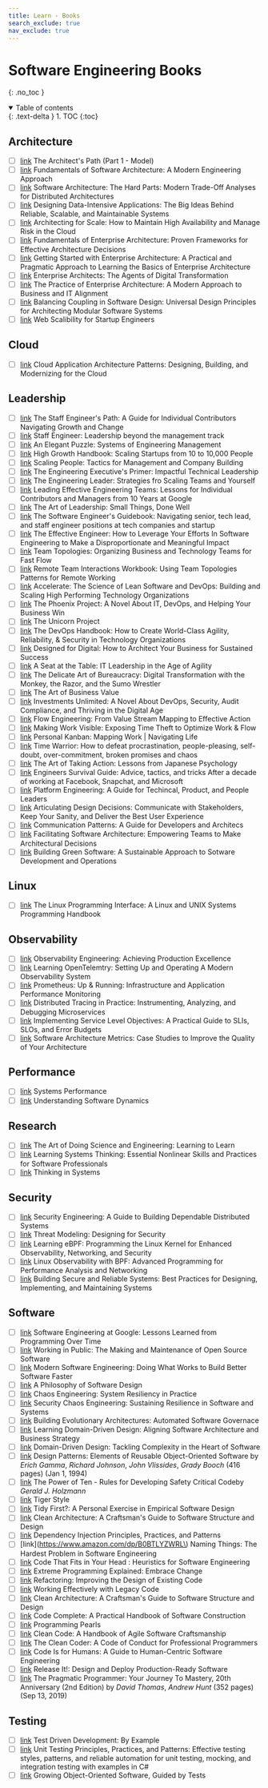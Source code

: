 ```yaml
---
title: Learn - Books
search_exclude: true
nav_exclude: true
---
```


<!-- prettier-ignore-start -->
# Software Engineering Books
{: .no_toc }

<details open markdown="block">
  <summary>
    Table of contents
  </summary>
  {: .text-delta }
1. TOC
{:toc}
</details>

<!-- prettier-ignore-end -->

## Architecture

-   [ ] [link](https://architectelevator.com/architecture/architect-path/) The Architect's Path (Part 1 - Model)
-   [ ] [link](https://www.amazon.com/Fundamentals-Software-Architecture-Engineering-Approach/dp/1098175514) Fundamentals of Software Architecture: A Modern Engineering Approach
-   [ ] [link](https://www.amazon.com/Software-Architecture-Trade-Off-Distributed-Architectures/dp/1492086894) Software Architecture: The Hard Parts: Modern Trade-Off Analyses for Distributed Architectures
-   [ ] [link](https://www.amazon.com/Designing-Data-Intensive-Applications-Reliable-Maintainable/dp/1449373321) Designing Data-Intensive Applications: The Big Ideas Behind Reliable, Scalable, and Maintainable Systems
-   [ ] [link](https://www.amazon.com/Architecting-Scale-Maintain-Availability-Manage/dp/1492057177) Architecting for Scale: How to Maintain High Availability and Manage Risk in the Cloud
-   [ ] [link](https://www.amazon.com/Fundamentals-Enterprise-Architecture-Frameworks-Effective/dp/1098159373) Fundamentals of Enterprise Architecture: Proven Frameworks for Effective Architecture Decisions
-   [ ] [link](https://www.amazon.com/Getting-Started-Enterprise-Architecture-Practical/dp/1484298578) Getting Started with Enterprise Architecture: A Practical and Pragmatic Approach to Learning the Basics of Enterprise Architecture
-   [ ] [link](https://www.amazon.com/gp/product/1763648621) Enterprise Architects: The Agents of Digital Transformation
-   [ ] [link](https://www.amazon.com/Practice-Enterprise-Architecture-Approach-Alignment/dp/064508252X) The Practice of Enterprise Architecture: A Modern Approach to Business and IT Alignment
-   [ ] [link](https://www.amazon.com/dp/0137353480) Balancing Coupling in Software Design: Universal Design Principles for Architecting Modular Software Systems
-   [ ] [link](https://www.amazon.com/dp/0071843655) Web Scalibility for Startup Engineers

## Cloud

-   [ ] [link](https://www.amazon.com/dp/1098116909) Cloud Application Architecture Patterns: Designing, Building, and Modernizing for the Cloud

## Leadership

-   [ ] [link](https://www.amazon.com/Staff-Engineers-Path-Individual-Contributors/dp/1098118731) The Staff Engineer's Path: A Guide for Individual Contributors Navigating Growth and Change
-   [ ] [link](https://www.amazon.com/Staff-Engineer-Leadership-beyond-management/dp/1736417916) Staff Engineer: Leadership beyond the management track
-   [ ] [link](https://www.amazon.com/dp/1732265186) An Elegant Puzzle: Systems of Engineering Management
-   [ ] [link](https://www.amazon.com/dp/1732265100) High Growth Handbook: Scaling Startups from 10 to 10,000 People
-   [ ] [link](https://www.amazon.com/dp/1953953212) Scaling People: Tactics for Management and Company Building
-   [ ] [link](https://www.amazon.com/dp/1098149483) The Engineering Executive's Primer: Impactful Technical Leadership
-   [ ] [link](https://www.amazon.com/dp/1098154061) The Engineering Leader: Strategies fro Scaling Teams and Yourself
-   [ ] [link](https://www.amazon.com/Leading-Effective-Engineering-Teams-Contributors/dp/109814824X) Leading Effective Engineering Teams: Lessons for Individual Contributors and Managers from 10 Years at Google
-   [ ] [link](https://www.amazon.com/dp/1492045691) The Art of Leadership: Small Things, Done Well
-   [ ] [link](https://www.amazon.com/dp/908338182X) The Software Engineer's Guidebook: Navigating senior, tech lead, and staff engineer positions at tech companies and startup
-   [ ] [link](https://www.amazon.com/dp/0996128107) The Effective Engineer: How to Leverage Your Efforts In Software Engineering to Make a Disproportionate and Meaningful Impact
-   [ ] [link](https://www.amazon.com/dp/1942788819) Team Topologies: Organizing Business and Technology Teams for Fast Flow
-   [ ] [link](https://www.amazon.com/dp/1942788819) Remote Team Interactions Workbook: Using Team Topologies Patterns for Remote Working
-   [ ] [link](https://www.amazon.com/Accelerate-Software-Performing-Technology-Organizations/dp/1942788339) Accelerate: The Science of Lean Software and DevOps: Building and Scaling High Performing Technology Organizations
-   [ ] [link](https://www.amazon.com/Phoenix-Project-bestselling-author-Unicorn/dp/1950508943) The Phoenix Project: A Novel About IT, DevOps, and Helping Your Business Win
-   [ ] [link](https://www.amazon.com/dp/1942788762) The Unicorn Project
-   [ ] [link](https://www.amazon.com/DevOps-Handbook-World-Class-Reliability-Organizations/dp/1950508404) The DevOps Handbook: How to Create World-Class Agility, Reliability, & Security in Technology Organizations
-   [ ] [link](https://www.amazon.com/dp/0262542765) Designed for Digital: How to Architect Your Business for Sustained Success
-   [ ] [link](https://www.amazon.com/dp/1942788118) A Seat at the Table: IT Leadership in the Age of Agility
-   [ ] [link](https://www.amazon.com/dp/1950508153) The Delicate Art of Bureaucracy: Digital Transformation with the Monkey, the Razor, and the Sumo Wrestler
-   [ ] [link](https://www.amazon.com/Art-Business-Value-Mark-Schwartz/dp/1942788045) The Art of Business Value
-   [ ] [link](https://www.amazon.com/dp/1950508536) Investments Unlimited: A Novel About DevOps, Security, Audit Compliance, and Thriving in the Digital Age
-   [ ] [link](https://www.amazon.com/dp/1950508455) Flow Engineering: From Value Stream Mapping to Effective Action
-   [ ] [link](https://www.amazon.com/dp/1950508498) Making Work Visible: Exposing Time Theft to Optimize Work & Flow
-   [ ] [link](https://www.amazon.com/dp/1453802266) Personal Kanban: Mapping Work | Navigating Life
-   [ ] [link](https://www.amazon.com/Time-Warrior-procrastination-people-pleasing-over-commitment/dp/1600250378) Time Warrior: How to defeat procrastination, people-pleasing, self-doubt, over-commitment, broken promises and chaos
-   [ ] [link](https://www.amazon.com/Art-Taking-Action-Japanese-Psychology/dp/0982427387) The Art of Taking Action: Lessons from Japanese Psychology
-   [ ] [link](https://www.amazon.com/dp/B09MBZBGFK) Engineers Survival Guide: Advice, tactics, and tricks After a decade of working at Facebook, Snapchat, and Microsoft
-   [ ] [link](https://www.amazon.com/Platform-Engineering-Technical-Product-Leaders/dp/1098153642) Platform Engineering: A Guide for Techincal, Product, and People Leaders
-   [ ] [link](https://www.amazon.com/dp/1492079227) Articulating Design Decisions: Communicate with Stakeholders, Keep Your Sanity, and Deliver the Best User Experience
-   [ ] [link](https://www.amazon.com/dp/1098140540) Communication Patterns: A Guide for Developers and Architecs
-   [ ] [link](https://www.amazon.com/dp/1098151860) Facilitating Software Architecture: Empowering Teams to Make Architectural Decisions
-   [ ] [link](https://www.amazon.com/Building-Green-Software-Sustainable-Development/dp/1098150627) Building Green Software: A Sustainable Approach to Sotware Development and Operations

## Linux

-   [ ] [link](https://www.amazon.com/dp/1593272200) The Linux Programming Interface: A Linux and UNIX Systems Programming Handbook

## Observability

-   [ ] [link](https://www.amazon.com/dp/1492076449) Observability Engineering: Achieving Production Excellence
-   [ ] [link](https://www.amazon.com/Learning-OpenTelemetry-Setting-Operating-Observability/dp/1098147189) Learning OpenTelemtry: Setting Up and Operating A Modern Observability System
-   [ ] [link](https://www.amazon.com/Prometheus-Infrastructure-Application-Performance-Monitoring/dp/1098131142) Prometheus: Up & Running: Infrastructure and Application Performance Monitoring
-   [ ] [link](https://www.amazon.com/dp/1492056634) Distributed Tracing in Practice: Instrumenting, Analyzing, and Debugging Microservices
-   [ ] [link](https://www.amazon.com/dp/1492076813) Implementing Service Level Objectives: A Practical Guide to SLIs, SLOs, and Error Budgets
-   [ ] [link](https://www.amazon.com/dp/1098112237) Software Architecture Metrics: Case Studies to Improve the Quality of Your Architecture

## Performance

-   [ ] [link](https://www.amazon.com/dp/0136820158) Systems Performance
-   [ ] [link](https://www.amazon.com/Understanding-Software-Addison-Wesley-Professional-Computing/dp/0137589735) Understanding Software Dynamics

## Research

-   [ ] [link](https://www.amazon.com/dp/1732265178) The Art of Doing Science and Engineering: Learning to Learn
-   [ ] [link](https://www.amazon.com/dp/109815133X) Learning Systems Thinking: Essential Nonlinear Skills and Practices for Software Professionals
-   [ ] [link](https://www.amazon.com/dp/1603580557) Thinking in Systems

## Security

-   [ ] [link](https://www.amazon.com/dp/1119642787) Security Engineering: A Guide to Building Dependable Distributed Systems
-   [ ] [link](https://www.amazon.com/dp/1118809998) Threat Modeling: Designing for Security
-   [ ] [link](https://www.amazon.com/dp/1098135121) Learning eBPF: Programming the Linux Kernel for Enhanced Observability, Networking, and Security
-   [ ] [link](https://www.amazon.com/Linux-Observability-BPF-Programming-Performance/dp/1492050202) Linux Observability with BPF: Advanced Programming for Performance Analysis and Networking
-   [ ] [link](https://www.amazon.com/dp/1492083127) Building Secure and Reliable Systems: Best Practices for Designing, Implementing, and Maintaining Systems

## Software

-   [ ] [link](https://www.amazon.com/Software-Engineering-Google-Lessons-Programming/dp/1492082791) Software Engineering at Google: Lessons Learned from Programming Over Time
-   [ ] [link](https://www.amazon.com/dp/0578675862) Working in Public: The Making and Maintenance of Open Source Software
-   [ ] [link](https://www.amazon.com/dp/0137314914) Modern Software Engineering: Doing What Works to Build Better Software Faster
-   [ ] [link](https://www.amazon.com/dp/173210221X) A Philosophy of Software Design
-   [ ] [link](https://www.amazon.com/Chaos-Engineering-System-Resiliency-Practice-ebook/dp/B086V7FD5F) Chaos Engineering: System Resiliency in Practice
-   [ ] [link](https://www.amazon.com/Security-Chaos-Engineering-Sustaining-Resilience/dp/1098113829) Security Chaos Engineering: Sustaining Resilience in Software and Systems
-   [ ] [link](https://www.amazon.com/dp/1492097543) Building Evolutionary Architectures: Automated Software Governace
-   [ ] [link](https://www.amazon.com/dp/1098100131) Learning Domain-Driven Design: Aligning Software Architecture and Business Strategy
-   [ ] [link](https://www.amazon.com/dp/0321125215) Domain-Driven Design: Tackling Complexity in the Heart of Software
-   [ ] [link](https://www.amazon.com/Design-Patterns-Elements-Reusable-Object-Oriented/dp/0201633612) Design Patterns: Elements of Reusable Object-Oriented Software by _Erich Gamma_, _Richard Johnson_, _John Vlissides_, _Grady Booch_ (416 pages) (Jan 1, 1994)
-   [ ] [link](https://spinroot.com/gerard/pdf/P10.pdf) The Power of Ten - Rules for Developing Safety Critical Codeby _Gerald J. Holzmann_
-   [ ] [link](https://github.com/tigerbeetle/tigerbeetle/blob/main/docs/TIGER_STYLE.md) Tiger Style
-   [ ] [link](https://www.amazon.com/dp/1098151240) Tidy First?: A Personal Exercise in Empirical Software Design
-   [ ] [link](https://www.amazon.com/Clean-Architecture-Craftsmans-Software-Structure/dp/0134494164) Clean Architecture: A Craftsman's Guide to Software Structure and Design
-   [ ] [link](https://www.amazon.com/dp/161729473X) Dependency Injection Principles, Practices, and Patterns
-   [ ] [link](https://www.amazon.com/dp/B0BTLYZWRL\) Naming Things: The Hardest Problem in Software Engineering
-   [ ] [link](https://www.amazon.com/dp/0137464401) Code That Fits in Your Head : Heuristics for Software Engineering
-   [ ] [link](https://www.amazon.com/dp/0321278658) Extreme Programming Explained: Embrace Change
-   [ ] [link](https://www.amazon.com/dp/0134757599) Refactoring: Improving the Design of Existing Code
-   [ ] [link](https://www.amazon.com/dp/0131177052) Working Effectively with Legacy Code
-   [ ] [link](https://www.amazon.com/dp/0134494164) Clean Architecture: A Craftsman's Guide to Software Structure and Design
-   [ ] [link](https://www.amazon.com/dp/0735619670) Code Complete: A Practical Handbook of Software Construction
-   [ ] [link](https://www.amazon.com/dp/0201657880) Programming Pearls
-   [ ] [link](https://www.amazon.com/dp/0132350882) Clean Code: A Handbook of Agile Software Craftsmanship
-   [ ] [link](https://www.amazon.com/dp/0137081073) The Clean Coder: A Code of Conduct for Professional Programmers
-   [ ] [link](https://www.amazon.com/dp/B0CN6PQ42B) Code Is for Humans: A Guide to Human-Centric Software Engineering
-   [ ] [link](https://www.amazon.com/dp/1680502395) Release It!: Design and Deploy Production-Ready Software
-   [ ] [link](https://www.amazon.com/Pragmatic-Programmer-journey-mastery-Anniversary/dp/0135957052) The Pragmatic Programmer: Your Journey To Mastery, 20th Anniversary (2nd Edition) by _David Thomas_, _Andrew Hunt_ (352 pages) (Sep 13, 2019)

## Testing

-   [ ] [link](https://www.amazon.com/dp/0321146530) Test Driven Development: By Example
-   [ ] [link](https://www.amazon.com/dp/1617296279) Unit Testing Principles, Practices, and Patterns: Effective testing styles, patterns, and reliable automation for unit testing, mocking, and integration testing with examples in C#
-   [ ] [link](https://www.amazon.com/dp/0321503627) Growing Object-Oriented Software, Guided by Tests

